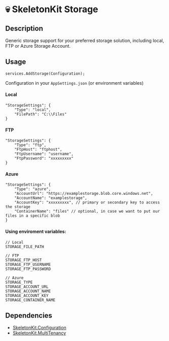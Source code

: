 # 💀 SkeletonKit Storage

## Description
Generic storage support for your preferred storage solution, including local, FTP or Azure Storage Account.

## Usage

```
services.AddStorage(Configuration);
```

Configuration in your `AppSettings.json` (or environment variables)

#### Local
```
"StorageSettings": {
    "Type": "local",
    "FilePath": "C:\\Files"
}
```

#### FTP
```
"StorageSettings": {
    "Type": "ftp",
    "FtpHost": "ftphost",
    "FtpUsername": "username",
    "FtpPassword": "xxxxxxxxx"
}
```

#### Azure
```
"StorageSettings": {
    "Type": "azure",
    "AccountUrl": "https://examplestorage.blob.core.windows.net",
    "AccountName": "examplestorage",
    "AccountKey": "xxxxxxxxx", // primary or secondary key to access the storage
    "ContainerName": "files" // optional, in case we want to put our files in a specific blob
}
```
        
#### Using enviroment variables:
```
// Local
STORAGE_FILE_PATH

// FTP
STORAGE_FTP_HOST
STORAGE_FTP_USERNAME
STORAGE_FTP_PASSWORD

// Azure
STORAGE_TYPE
STORAGE_ACCOUNT_URL
STORAGE_ACCOUNT_NAME
STORAGE_ACCOUNT_KEY
STORAGE_CONTAINER_NAME

```

## Dependencies
* [SkeletonKit.Configuration](https://github.com/zahichemaly/SkeletonKit/tree/master/src/SkeletonKit.Configuration)
* [SkeletonKit.MultiTenancy](https://github.com/zahichemaly/SkeletonKit/tree/master/src/SkeletonKit.MultiTenancy)
